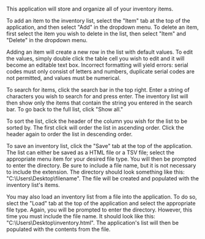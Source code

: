 This application will store and organize all of your inventory items.

To add an item to the inventory list, select the "Item" tab at the top of the application, and then select "Add" in the dropdown menu.
To delete an item, first select the item you wish to delete in the list, then select "Item" and "Delete" in the dropdown menu.

Adding an item will create a new row in the list with default values.
To edit the values, simply double click the table cell you wish to edit and it will become an editable text box.
Incorrect formatting will yield errors:
    serial codes must only consist of letters and numbers,
    duplicate serial codes are not permitted,
    and values must be numerical.

To search for items, click the search bar in the top right.
Enter a string of characters you wish to search for and press enter.
The inventory list will then show only the items that contain the string you entered in the search bar.
To go back to the full list, click "Show all."

To sort the list, click the header of the column you wish for the list to be sorted by.
The first click will order the list in ascending order.
Click the header again to order the list in descending order. 

To save an inventory list, click the "Save" tab at the top of the application.
The list can either be saved as a HTML file or a TSV file; select the appropriate menu item for your desired file type.
You will then be prompted to enter the directory. Be sure to include a file name, but it is not necessary to include the extension. 
    The directory should look something like this: "C:\Users\Desktop\filename".
The file will be created and populated with the inventory list's items. 

You may also load an inventory list from a file into the application. 
To do so, slect the "Load" tab at the top of the application and select the appropriate file type.
Again, you will be prompted to enter the directory. However, this time you must include the file name.
    It should look like this: "C:\Users\Desktop\inventory.html".
The application's list will then be populated with the contents from the file. 
